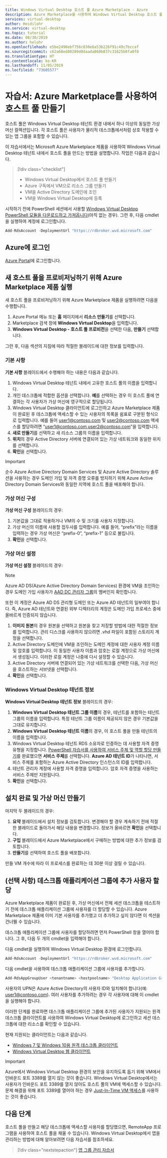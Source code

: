 ```yaml
---
title: Windows Virtual Desktop 호스트 풀 Azure Marketplace - Azure
description: Azure Marketplace를 사용하여 Windows Virtual Desktop 호스트 풀을 만드는 방법입니다.
services: virtual-desktop
author: Heidilohr
ms.service: virtual-desktop
ms.topic: tutorial
ms.date: 08/30/2019
ms.author: helohr
ms.openlocfilehash: e5be2490ebf756c030e6a53b226f91c49c7bccaf
ms.sourcegitcommit: c62a68ed80289d0daada860b837c31625b0fa0f0
ms.translationtype: HT
ms.contentlocale: ko-KR
ms.lasthandoff: 11/05/2019
ms.locfileid: "73605577"
---
```

# <a name="tutorial-create-a-host-pool-by-using-the-azure-marketplace"></a>자습서: Azure Marketplace를 사용하여 호스트 풀 만들기

호스트 풀은 Windows Virtual Desktop 테넌트 환경 내에서 하나 이상의 동일한 가상 머신 컬렉션입니다. 각 호스트 풀은 사용자가 물리적 데스크톱에서처럼 상호 작용할 수 있는 앱 그룹을 포함할 수 있습니다.

이 자습서에서는 Microsoft Azure Marketplace 제품을 사용하여 Windows Virtual Desktop 테넌트 내에서 호스트 풀을 만드는 방법을 설명합니다. 작업은 다음과 같습니다.

> [!div class="checklist"]
> * Windows Virtual Desktop에서 호스트 풀 만들기
> * Azure 구독에서 VM으로 리소스 그룹 만들기
> * VM을 Active Directory 도메인에 조인
> * VM을 Windows Virtual Desktop에 등록

시작하기 전에 PowerShell 세션에서 사용할 [Windows Virtual Desktop PowerShell 모듈을 다운로드하고 가져옵니다](https://docs.microsoft.com/powershell/windows-virtual-desktop/overview)(아직 없는 경우). 그런 후, 다음 cmdlet을 실행하여 계정에 로그인합니다.

```powershell
Add-RdsAccount -DeploymentUrl "https://rdbroker.wvd.microsoft.com"
```

## <a name="sign-in-to-azure"></a>Azure에 로그인

[Azure Portal](https://portal.azure.com)에 로그인합니다.

## <a name="run-the-azure-marketplace-offering-to-provision-a-new-host-pool"></a>새 호스트 풀을 프로비저닝하기 위해 Azure Marketplace 제품 실행

새 호스트 풀을 프로비저닝하기 위해 Azure Marketplace 제품을 실행하려면 다음을 수행합니다.

1. Azure Portal 메뉴 또는 **홈** 페이지에서 **리소스 만들기**를 선택합니다.
2. Marketplace 검색 창에 **Windows Virtual Desktop**을 입력합니다.
3. **Windows Virtual Desktop - 호스트 풀 프로비전**을 선택한 다음, **만들기** 선택합니다.

그런 후, 다음 섹션의 지침에 따라 적절한 블레이드에 대한 정보를 입력합니다.

### <a name="basics"></a>기본 사항

**기본 사항** 블레이드에서 수행해야 하는 내용은 다음과 같습니다.

1. Windows Virtual Desktop 테넌트 내에서 고유한 호스트 풀의 이름을 입력합니다.
2. 개인 데스크톱에 적합한 옵션을 선택합니다. **예**를 선택하는 경우 이 호스트 풀에 연결하는 각 사용자가 가상 머신에 영구적으로 할당됩니다.
3. Windows Virtual Desktop 클라이언트에 로그인하고 Azure Marketplace 제품이 완료된 후 데스크톱에 액세스할 수 있는 사용자의 목록을 쉼표로 구분된 형식으로 입력합니다. 예를 들어 user1@contoso.com 및 user2@contoso.com 액세스를 할당하려면 “user1@contoso.com,user2@contoso.com”을 입력합니다.
4. **새로 만들기**를 선택하고 새 리소스 그룹의 이름을 입력합니다.
5. **위치**의 경우 Active Directory 서버에 연결되어 있는 가상 네트워크와 동일한 위치를 선택합니다.
6. **확인**을 선택합니다.

>[!IMPORTANT]
>순수 Azure Active Directory Domain Services 및 Azure Active Directory 솔루션을 사용하는 경우 도메인 가입 및 자격 증명 오류를 방지하기 위해 Azure Active Directory Domain Services와 동일한 지역에 호스트 풀을 배포해야 합니다.

### <a name="configure-virtual-machines"></a>가상 머신 구성

**가상 머신 구성** 블레이드의 경우:

1. 기본값을 그대로 적용하거나 VM의 수 및 크기를 사용자 지정합니다.
2. 가상 머신의 이름에 사용할 접두사를 입력합니다. 예를 들어, “prefix”라는 이름을 입력하는 경우 가상 머신은 “prefix-0”, “prefix-1” 등으로 불립니다.
3. **확인**을 선택합니다.

### <a name="virtual-machine-settings"></a>가상 머신 설정

**가상 머신 설정** 블레이드의 경우:

>[!NOTE]
> Azure AD DS(Azure Active Directory Domain Services) 환경에 VM을 조인하는 경우 도메인 가입 사용자가 [AAD DC 관리자 그룹](../active-directory-domain-services/tutorial-create-instance-advanced.md#configure-an-administrative-group)의 멤버인지 확인합니다.
>
> 또한 이 계정은 Azure AD DS 관리형 도메인 또는 Azure AD 테넌트의 일부여야 합니다. 즉, Azure AD 테넌트와 연결된 외부 디렉터리의 계정은 도메인 가입 프로세스 중에 올바르게 인증되지 않습니다. 

1. **이미지 원본**의 경우 원본을 선택하고 원본을 찾고 저장할 방법에 대한 적절한 정보를 입력합니다. 관리 디스크를 사용하지 않으려면 .vhd 파일이 포함된 스토리지 계정을 선택합니다.
2. Active Directory 도메인에 VM을 조인하는 도메인 계정에 대한 사용자 계정 이름 및 암호를 입력합니다. 이 동일한 사용자 이름과 암호는 로컬 계정으로 가상 머신에서 생성됩니다. 이러한 로컬 계정은 나중에 다시 설정할 수 있습니다.
3. Active Directory 서버에 연결되어 있는 가상 네트워크를 선택한 다음, 가상 머신을 호스트하는 서브넷을 선택합니다.
4. **확인**을 선택합니다.

### <a name="windows-virtual-desktop-tenant-information"></a>Windows Virtual Desktop 테넌트 정보

**Windows Virtual Desktop 테넌트 정보** 블레이드의 경우:

1. **Windows Virtual Desktop 테넌트 그룹 이름**의 경우, 테넌트를 포함하는 테넌트 그룹의 이름을 입력합니다. 특정 테넌트 그룹 이름이 제공되지 않은 경우 기본값을 그대로 유지합니다.
2. **Windows Virtual Desktop 테넌트 이름**의 경우, 이 호스트 풀을 만들 테넌트의 이름을 입력합니다.
3. Windows Virtual Desktop 테넌트 RDS 소유자로 인증하는 데 사용할 자격 증명 유형을 지정합니다. [PowerShell 자습서를 사용하여 서비스 주체 및 역할 할당 만들기](./create-service-principal-role-powershell.md)를 완료했으면 **서비스 주체**를 선택합니다. **Azure AD 테넌트 ID**가 나타나면, 서비스 주체를 포함하는 Azure Active Directory 인스턴스의 ID를 입력합니다.
4. 테넌트 관리자 계정에 사용할 자격 증명을 입력합니다. 암호 자격 증명을 사용하는 서비스 주체만 지원됩니다.
5. **확인**을 선택합니다.

## <a name="complete-setup-and-create-the-virtual-machine"></a>설치 완료 및 가상 머신 만들기

마지막 두 블레이드의 경우:

1. **요약** 블레이드에서 설치 정보를 검토합니다. 변경해야 할 경우 계속하기 전에 적절한 블레이드로 돌아가서 해당 내용을 변경합니다. 정보가 올바르면 **확인**을 선택합니다.
2. **구입** 블레이드에서 Azure Marketplace에서 구매하는 방법에 대한 추가 정보를 검토합니다.
3. **만들기**를 선택하여 호스트 풀을 배포합니다.

만들 VM 개수에 따라 이 프로세스를 완료하는 데 30분 이상 걸릴 수 있습니다.

## <a name="optional-assign-additional-users-to-the-desktop-application-group"></a>(선택 사항) 데스크톱 애플리케이션 그룹에 추가 사용자 할당

Azure Marketplace 제품이 완료된 후, 가상 머신에서 전체 세션 데스크톱을 테스트하기 전에 데스크톱 애플리케이션 그룹에 사용자를 더 할당할 수 있습니다. Azure Marketplace 제품에 이미 기본 사용자를 추가했고 더 추가하고 싶지 않다면 이 섹션을 건너뛸 수 있습니다.

데스크톱 애플리케이션 그룹에 사용자를 할당하려면 먼저 PowerShell 창을 열어야 합니다. 그 후, 다음 두 개의 cmdlet을 입력해야 합니다.

다음 cmdlet을 실행하여 Windows Virtual Desktop 환경에 로그인합니다.

```powershell
Add-RdsAccount -DeploymentUrl "https://rdbroker.wvd.microsoft.com"
```

다음 cmdlet을 사용하여 데스크톱 애플리케이션 그룹에 사용자를 추가합니다.

```powershell
Add-RdsAppGroupUser <tenantname> <hostpoolname> "Desktop Application Group" -UserPrincipalName <userupn>
```

사용자의 UPN은 Azure Active Directory의 사용자 ID와 일치해야 합니다(예: user1@contoso.com). 여러 사용자를 추가하려는 경우 각 사용자에 대해 이 cmdlet을 실행해야 합니다.

이러한 단계를 완료하면 데스크톱 애플리케이션 그룹에 추가된 사용자가 지원되는 원격 데스크톱 클라이언트를 사용하여 Windows Virtual Desktop에 로그인하고 세션 데스크톱에 대한 리소스를 확인할 수 있습니다.

현재 지원되는 클라이언트는 다음과 같습니다.

- [Windows 7 및 Windows 10용 원격 데스크톱 클라이언트](connect-windows-7-and-10.md)
- [Windows Virtual Desktop 웹 클라이언트](connect-web.md)

>[!IMPORTANT]
>Azure에서 Windows Virtual Desktop 환경의 보안을 유지하도록 돕기 위해 VM에서 인바운드 포트 3389를 열지 않는 것이 좋습니다. Windows Virtual Desktop에서는 사용자가 인바운드 포트 3389를 열지 않아도 호스트 풀의 VM에 액세스할 수 있습니다. 문제 해결을 위해 포트 3389를 열어야 하는 경우 [Just-In-Time VM 액세스](https://docs.microsoft.com/azure/security-center/security-center-just-in-time)를 사용하는 것이 좋습니다.

## <a name="next-steps"></a>다음 단계

호스트 풀을 만들고 해당 데스크톱에 액세스할 사용자를 할당했으면, RemoteApp 프로그램을 사용하여 호스트 풀을 채울 수 있습니다. Windows Virtual Desktop에서 앱을 관리하는 방법에 대해 알아보려면 다음 자습서를 참조하세요.

> [!div class="nextstepaction"]
> [앱 그룹 관리 자습서](./manage-app-groups.md)
